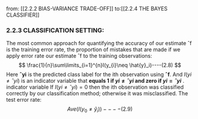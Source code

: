 from: [[2.2.2 BIAS-VARIANCE TRADE-OFF]]
to:[[2.2.4 THE BAYES CLASSIFIER]]
### 2.2.3 CLASSIFICATION SETTING:
The most common approach for quantifying the accuracy of our estimate ˆf is the training error rate, the proportion of mistakes that are made if we apply error rate our estimate ˆf to the training observations:
$$
\frac{1}{n}\sum\limits_{i=1}^{n}I(y_{i}\neq \hat{y}_i)----(2.8)
$$
Here **ˆyi** is the predicted class label for the ith observation using **ˆf**. And $I(yi \neq ˆyi)$ is an indicator variable that **equals 1 if $yi \neq ˆyi$ and zero if $yi = ˆyi$** . indicator variable If $I(yi \neq ˆyi) = 0$ then the ith observation was classified correctly by our classification method; otherwise it was misclassified.
The test error rate:
$$
Ave(I(y_{0}\neq \hat{y}_i))----(2.9)
$$
